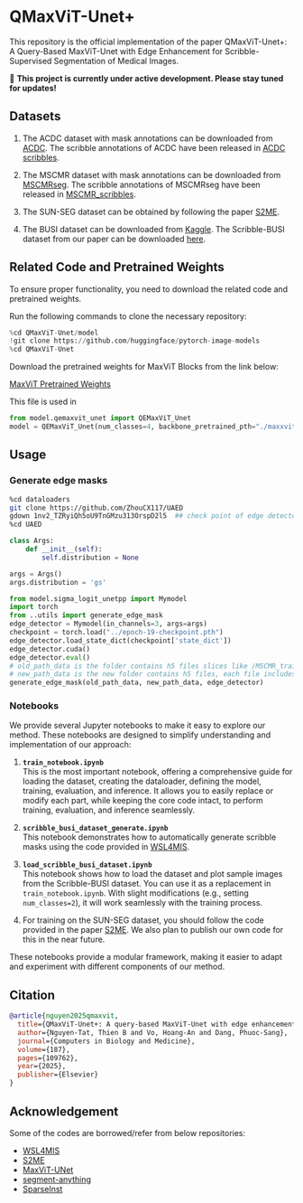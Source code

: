 
# QMaxViT-Unet+
This repository is the official implementation of the paper QMaxViT-Unet+: A Query-Based MaxViT-Unet with Edge Enhancement for Scribble-Supervised Segmentation of Medical Images.

🚀 **This project is currently under active development. Please stay tuned for updates!**

## Datasets

1. The ACDC dataset with mask annotations can be downloaded from [ACDC](https://www.creatis.insa-lyon.fr/Challenge/acdc/). The scribble annotations of ACDC have been released in [ACDC scribbles](https://vios-s.github.io/multiscale-adversarial-attention-gates/data). 

2. The MSCMR dataset with mask annotations can be downloaded from [MSCMRseg](https://zmiclab.github.io/zxh/0/mscmrseg19/data.html). The scribble annotations of MSCMRseg have been released in [MSCMR_scribbles](https://github.com/BWGZK/CycleMix/tree/main/MSCMR_scribbles). 

3. The SUN-SEG dataset can be obtained by following the paper [S2ME](https://github.com/lofrienger/S2ME?tab=readme-ov-file#usage).

4. The BUSI dataset can be downloaded from [Kaggle](https://www.kaggle.com/datasets/aryashah2k/breast-ultrasound-images-dataset). The Scribble-BUSI dataset from our paper can be downloaded [here](https://www.kaggle.com/datasets/anhoangvo/scribble-busi).

## Related Code and Pretrained Weights

To ensure proper functionality, you need to download the related code and pretrained weights.

Run the following commands to clone the necessary repository:

```python
%cd QMaxViT-Unet/model
!git clone https://github.com/huggingface/pytorch-image-models
%cd QMaxViT-Unet
```

Download the pretrained weights for MaxViT Blocks from the link below:

[MaxViT Pretrained Weights](https://github.com/rwightman/pytorch-image-models/releases/download/v0.1-weights-maxx/maxxvit_rmlp_small_rw_256_sw-37e217ff.pth)

This file is used in 
```python
from model.qemaxvit_unet import QEMaxViT_Unet
model = QEMaxViT_Unet(num_classes=4, backbone_pretrained_pth="./maxxvit_rmlp_small_rw_256_sw-37e217ff.pth")
```

## Usage
### Generate edge masks
```bash
%cd dataloaders
git clone https://github.com/ZhouCX117/UAED 
gdown 1nv2_TZRyiQh5oU9TnGMzu313OrspD2l5  ## check point of edge detector
%cd UAED
```
```python
class Args:
    def __init__(self):
        self.distribution = None

args = Args()
args.distribution = 'gs'

from model.sigma_logit_unetpp import Mymodel
import torch
from ..utils import generate_edge_mask
edge_detector = Mymodel(in_channels=3, args=args)
checkpoint = torch.load("../epoch-19-checkpoint.pth")
edge_detector.load_state_dict(checkpoint['state_dict'])
edge_detector.cuda()
edge_detector.eval()
# old_path_data is the folder contains h5 files slices like /MSCMR_training_slices
# new_path_data is the new folder contains h5 files, each file includes image, label(scribble) and edge mask.
generate_edge_mask(old_path_data, new_path_data, edge_detector)
```

### Notebooks
We provide several Jupyter notebooks to make it easy to explore our method. These notebooks are designed to simplify understanding and implementation of our approach:

1.  **`train_notebook.ipynb`**  
    This is the most important notebook, offering a comprehensive guide for loading the dataset, creating the dataloader, defining the model, training, evaluation, and inference. It allows you to easily replace or modify each part, while keeping the core code intact, to perform training, evaluation, and inference seamlessly.
    
2.  **`scribble_busi_dataset_generate.ipynb`**  
    This notebook demonstrates how to automatically generate scribble masks using the code provided in [WSL4MIS](https://github.com/HiLab-git/WSL4MIS/blob/main/code/scribbles_generator.py).
    
3.  **`load_scribble_busi_dataset.ipynb`**  
    This notebook shows how to load the dataset and plot sample images from the Scribble-BUSI dataset. You can use it as a replacement in `train_notebook.ipynb`. With slight modifications (e.g., setting `num_classes=2`), it will work seamlessly with the training process.

4. For training on the SUN-SEG dataset, you should follow the code provided in the paper [S2ME](https://github.com/lofrienger/S2ME/tree/main). We also plan to publish our own code for this in the near future.
    

These notebooks provide a modular framework, making it easier to adapt and experiment with different components of our method.

## Citation
```bibtex
@article{nguyen2025qmaxvit,
  title={QMaxViT-Unet+: A query-based MaxViT-Unet with edge enhancement for scribble-supervised segmentation of medical images},
  author={Nguyen-Tat, Thien B and Vo, Hoang-An and Dang, Phuoc-Sang},
  journal={Computers in Biology and Medicine},
  volume={187},
  pages={109762},
  year={2025},
  publisher={Elsevier}
}
```

## Acknowledgement
Some of the codes are borrowed/refer from below repositories:
- [WSL4MIS](https://github.com/HiLab-git/WSL4MIS)
- [S2ME](https://github.com/lofrienger/S2ME/tree/main)
- [MaxViT-UNet](https://github.com/PRLAB21/MaxViT-UNet)
- [segment-anything](https://github.com/facebookresearch/segment-anything)
- [SparseInst](https://github.com/hustvl/SparseInst)




